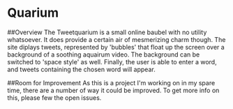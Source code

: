Quarium
=======

##Overview
The Tweetquarium is a small online baubel with no utility whatsoever. It does provide a certain air of mesmerizing charm though. The site diplays tweets, represented by 'bubbles' that float up the screen over a background of a soothing aquairum video. The background can be switched to 'space style' as well. Finally, the user is able to enter a word, and tweets containing the chosen word will appear.

##Room for Improvement
As this is a project I'm working on in my spare time, there are a number of way it could be improved. To get more info on this, please few the open issues.
